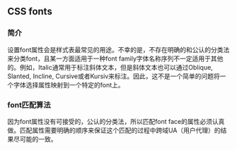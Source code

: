 ## CSS fonts

### 简介

设置font属性会是样式表最常见的用途。不幸的是，不存在明确的和公认的分类法来分类font，且某一方面适用于一种font family字体名称序列不一定适用于其他的。例如，Italic通常用于标注斜体文本，但是斜体文本也可以通过Oblique, Slanted, Incline, Cursive或者Kursiv来标注。因此，这不是一个简单的问题将一个字体选择属性映射到一个特定的font上。

### font匹配算法

因为font属性没有可接受的，公认的分类法，所以匹配font face的属性必须认真做。匹配属性需要明确的顺序来保证这个匹配的过程中跨域UA（用户代理）的结果尽可能的一致。

<!--more-->
